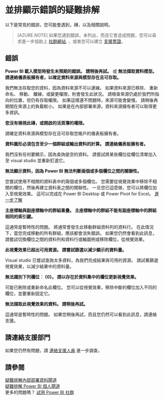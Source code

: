 <properties
pageTitle="並排顯示錯誤的疑難排解"
description="磚會嘗試重新整理時可能遇到的常見錯誤"
services="powerbi"
documentationCenter=""
authors="guyinacube"
manager="mblythe"
backup=""
editor=""
tags=""
qualityFocus="monitoring"
qualityDate="06/13/2016"/>

<tags
ms.service="powerbi"
ms.devlang="NA"
ms.topic="article"
ms.tgt_pltfrm="na"
ms.workload="powerbi"
ms.date="08/15/2016"
ms.author="asaxton"/>
# 並排顯示錯誤的疑難排解

以下是常見的錯誤，您可能會遇到，磚，以及相關說明。

> [AZURE.NOTE] 如果您遇到錯誤，未列出，而且它會造成問題，您可以尋求進一步協助上 [社群網站](http://community.powerbi.com/), ，或者您可以建立 [支援票證](https://powerbi.microsoft.com/support/)。

## 錯誤

**Power BI 載入模型時發生未預期的錯誤。 請稍後再試。**
或 **無法擷取資料模型。請連絡儀表板擁有者，以確定資料來源與模型存在且可存取。**

我們無法存取您的資料，因為資料來源不可以連線。 如果資料來源已移除、 重新命名、 移動、 離線，或變更權限，則會發生此狀況。 請檢查來源仍處於我們所指向的位置，但仍有存取權限。 如果這樣還不問題時，來源可能會變慢。 請稍後再期間在來源上的負載較小。 如果是在內部部署來源，資料來源擁有者可以取得更多資訊。 

**您沒有檢視此磚，或開啟的活頁簿的權限。**

請確定資料來源與模型存在且可存取您帳戶的儀表板擁有者。

**資料圖形必須包含至少一個群組或輸出資料的計算。 請連絡儀表板擁有者。**

我們沒有任何要顯示，因為查詢是空的資料。 請嘗試將某些欄位從欄位清單加入至 visual studio 並重新釘選它。

**無法顯示資料，因為 Power BI 無法判斷兩個或多個欄位之間的關聯性。**

您嘗試使用不相關的資料表中的兩個或多個欄位。 您需要從視覺效果中移除不相關的欄位，然後再建立資料表之間的關聯性。 一旦您已這麼做，您可以將欄位加入至視覺效果。 這可以完成在 Power BI Desktop 或 Power Pivot for Excel。 [進一步了解](powerbi-desktop-create-and-manage-relationships.md)

**主座標軸與副座標軸中的群組重疊。 主座標軸中的群組不能有副座標軸中的群組相同的索引鍵。**

這通常是暫時性的問題。 將通常會發生此移動群組資料列的資料行。 在此情況下，當您完成移動的所有群組，應該都會消失錯誤。 如果您仍然會看到此訊息，請嘗試切換欄位之間的資料列和資料行或軸圖例或移除欄位，從視覺效果。  

**此視覺效果已超出可用資源。 請嘗試篩選以減少顯示的資料量。**

Visual studio 已嘗試查詢太多資料，為我們完成結果與可用的資源。 請試著篩選視覺效果，以減少結果中的資料量。

**無法識別下列欄位︰ {0}。 請以存在於資料集中的欄位更新視覺效果。**

可能已刪除或重新命名此欄位。 您可以從視覺效果，移除中斷的欄位加入不同的欄位，並要重新固定它。

**無法擷取此視覺效果的資料。 請稍後再試。**

這通常是暫時性的問題。 如果您稍後再試，而且您仍然可以看到此訊息，請連絡支援。

## 請連絡支援部門

如果您仍然有問題，請 [連絡支援人員](https://support.powerbi.com) 進一步調查。

## 請參閱

[疑難排解內部部署資料閘道](powerbi-gateway-onprem-tshoot.md)  
[疑難排解 Power BI 個人閘道](powerbi-admin-troubleshooting-power-bi-personal-gateway.md)  
更多的問題嗎？ [試用 Power BI 社群](http://community.powerbi.com/)